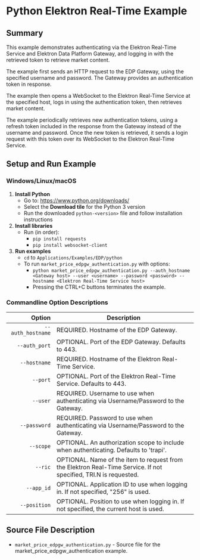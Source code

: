 # Python Elektron Real-Time Example
## Summary

This example demonstrates authenticating via the Elektron Real-Time Service and
Elektron Data Platform Gateway, and logging in with the retrieved token to
retrieve market content.

The example first sends an HTTP request to the EDP Gateway, using the specified
username and password. The Gateway provides an authentication token in
response.

The example then opens a WebSocket to the Elektron Real-Time Service at the
specified host, logs in using the authentication token, then retrieves market
content.

The example periodically retrieves new authentication tokens, using a refresh
token included in the response from the Gateway instead of the username and
password. Once the new token is retrieved, it sends a login request with this
token over its WebSocket to the Elektron Real-Time Service.

## Setup and Run Example
### Windows/Linux/macOS
1. __Install Python__
    - Go to: <https://www.python.org/downloads/>
    - Select the __Download tile__ for the Python 3 version
    - Run the downloaded `python-<version>` file and follow installation instructions
2. __Install libraries__
    - Run (in order):
      - `pip install requests`
      - `pip install websocket-client`
3. __Run examples__
    - `cd` to `Applications/Examples/EDP/python`
    - To run `market_price_edpgw_authentication.py` with options:
      - `python market_price_edpgw_authentication.py --auth_hostname <Gateway host> --user <username> --password <password> --hostname <Elektron Real-Time Service host>`
	  - Pressing the CTRL+C buttons terminates the example.

### Commandline Option Descriptions

Option           |Description|
----------------:|-----------|
`--auth_hostname`| REQUIRED. Hostname of the EDP Gateway.
`--auth_port`    | OPTIONAL. Port of the EDP Gateway. Defaults to 443.
`--hostname`     | REQUIRED. Hostname of the Elektron Real-Time Service.
`--port`         | OPTIONAL. Port of the Elektron Real-Time Service. Defaults to 443.
`--user`         | REQUIRED. Username to use when authenticating via Username/Password to the Gateway.
`--password`     | REQUIRED. Password to use when authenticating via Username/Password to the Gateway.
`--scope`        | OPTIONAL. An authorization scope to include when authenticating. Defaults to 'trapi'.
`--ric`          | OPTIONAL. Name of the item to request from the Elektron Real-Time Service. If not specified, TRI.N is requested.
`--app_id`       | OPTIONAL. Application ID to use when logging in. If not specified, "256" is used.
`--position`     | OPTIONAL. Position to use when logging in. If not specified, the current host is used.

## Source File Description

* `market_price_edpgw_authentication.py` - Source file for the market\_price\_edpgw\_authentication example.

